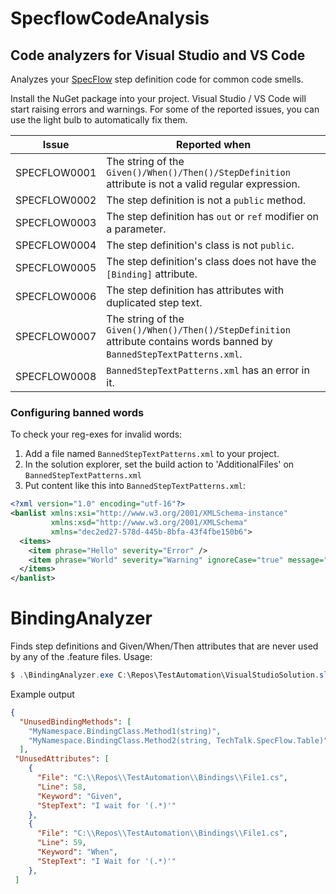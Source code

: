 # SpecflowCodeAnalysis

## Code analyzers for Visual Studio and VS Code


Analyzes your [SpecFlow](https://specflow.org) step definition code for common code smells. 

Install the NuGet package into your project. Visual Studio / VS Code will start raising errors and warnings. For some of the reported issues, you can use the light bulb to automatically fix them.

|Issue|Reported when|
|-|-|
|SPECFLOW0001| The string of the `Given()/When()/Then()/StepDefinition` attribute is not a valid regular expression. |
|SPECFLOW0002| The step definition is not a `public` method.|
|SPECFLOW0003| The step definition has `out` or `ref` modifier on a parameter.|
|SPECFLOW0004| The step definition's class is not `public`.|
|SPECFLOW0005| The step definition's class does not have the `[Binding]` attribute.|
|SPECFLOW0006| The step definition has attributes with duplicated step text.|
|SPECFLOW0007|  The string of the `Given()/When()/Then()/StepDefinition` attribute contains words banned by `BannedStepTextPatterns.xml`.|
|SPECFLOW0008| `BannedStepTextPatterns.xml` has an error in it.|

### Configuring banned words
To check your reg-exes for invalid words:
1. Add a file named `BannedStepTextPatterns.xml` to your project.
2. In the solution explorer, set the build action to 'AdditionalFiles' on `BannedStepTextPatterns.xml`
3. Put content like this into `BannedStepTextPatterns.xml`: 
```xml
<?xml version="1.0" encoding="utf-16"?>
<banlist xmlns:xsi="http://www.w3.org/2001/XMLSchema-instance" 
         xmlns:xsd="http://www.w3.org/2001/XMLSchema" 
         xmlns="dec2ed27-578d-445b-8bfa-43f4fbe150b6">
  <items>
    <item phrase="Hello" severity="Error" />
    <item phrase="World" severity="Warning" ignoreCase="true" message="try to use 'everyone' instead of 'World'" />
  </items>
</banlist>
```
# BindingAnalyzer

Finds step definitions and Given/When/Then attributes that are never used by any of the .feature files. Usage:

```ps1
$ .\BindingAnalyzer.exe C:\Repos\TestAutomation\VisualStudioSolution.sln
```
Example output
```json
{
  "UnusedBindingMethods": [
    "MyNamespace.BindingClass.Method1(string)",
    "MyNamespace.BindingClass.Method2(string, TechTalk.SpecFlow.Table)",
  ],
 "UnusedAttributes": [
    {
      "File": "C:\\Repos\\TestAutomation\\Bindings\\File1.cs",
      "Line": 58,
      "Keyword": "Given",
      "StepText": "I wait for '(.*)'"
    },
    {
      "File": "C:\\Repos\\TestAutomation\\Bindings\\File1.cs",
      "Line": 59,
      "Keyword": "When",
      "StepText": "I Wait for '(.*)'"
    },
 ]
 ```
